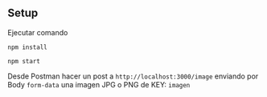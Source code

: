 ## Setup

Ejecutar comando

```shell
npm install
```

```shell
npm start
```

Desde Postman hacer un post a `http://localhost:3000/image` enviando por Body `form-data` una imagen JPG o PNG de KEY: `imagen`
